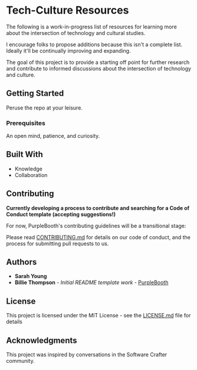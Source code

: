 # Tech-Culture Resources

The following is a work-in-progress list of resources for learning more about the intersection of technology and cultural studies.

I encourage folks to propose additions because this isn't a complete list. Ideally it'll be continually improving and expanding.

The goal of this project is to provide a starting off point for further research and contribute to informed discussions about the intersection of technology and culture.

## Getting Started

Peruse the repo at your leisure.

### Prerequisites

An open mind, patience, and curiosity.

## Built With

* Knowledge
* Collaboration

## Contributing

**Currently developing a process to contribute and searching for a Code of Conduct template (accepting suggestions!)**

For now, PurpleBooth's contributing guidelines will be a transitional stage:

Please read [CONTRIBUTING.md](https://gist.github.com/PurpleBooth/b24679402957c63ec426) for details on our code of conduct, and the process for submitting pull requests to us.

## Authors

* **Sarah Young**
* **Billie Thompson** - *Initial README template work* - [PurpleBooth](https://github.com/PurpleBooth)

## License

This project is licensed under the MIT License - see the [LICENSE.md](LICENSE.md) file for details

## Acknowledgments

This project was inspired by conversations in the Software Crafter community.
